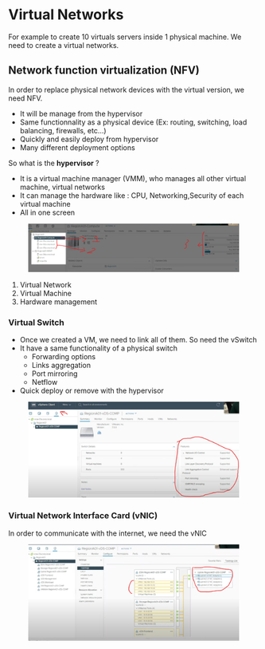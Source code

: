 # Virtual Networks

For example to create 10 virtuals servers inside 1 physical machine. We need to create a virtual networks.&#x20;

## Network function virtualization (NFV)&#x20;

In order to replace physical network devices with the virtual version, we need NFV.&#x20;

* It will be manage from the hypervisor
* Same functionnality as a physical device (Ex: routing, switching, load balancing, firewalls, etc...)
* Quickly and easily deploy from hypervisor
* Many different deployment options

So what is the **hypervisor** ?

* It is a virtual machine manager (VMM), who manages all other virtual machine, virtual networks
* &#x20;It can manage the hardware like : CPU, Networking,Security of each virtual machine
* All in one screen

<figure><img src="../.gitbook/assets/image (3).png" alt=""><figcaption></figcaption></figure>

1. Virtual Network
2. Virtual Machine
3. Hardware management

### Virtual Switch

* Once we created a VM, we need to link all of them. So need the vSwitch
* It have a same functionality of a physical switch
  * Forwarding options
  * Links aggregation
  * Port mirroring
  * Netflow
* Quick deploy or remove with  the hypervisor

<figure><img src="../.gitbook/assets/image (1).png" alt=""><figcaption></figcaption></figure>

### Virtual Network Interface Card (vNIC)

In order to communicate with the internet, we need the vNIC

<figure><img src="../.gitbook/assets/image.png" alt=""><figcaption></figcaption></figure>
